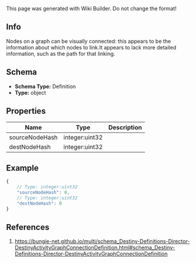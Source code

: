 <span class="wiki-builder">This page was generated with Wiki Builder. Do not change the format!</span>

## Info
Nodes on a graph can be visually connected: this appears to be the information about which nodes to link.It appears to lack more detailed information, such as the path for that linking.

## Schema
* **Schema Type:** Definition
* **Type:** object

## Properties
Name | Type | Description
---- | ---- | -----------
sourceNodeHash | integer:uint32 | 
destNodeHash | integer:uint32 | 

## Example
```javascript
{
    // Type: integer:uint32
    "sourceNodeHash": 0,
    // Type: integer:uint32
    "destNodeHash": 0
}

```

## References
1. https://bungie-net.github.io/multi/schema_Destiny-Definitions-Director-DestinyActivityGraphConnectionDefinition.html#schema_Destiny-Definitions-Director-DestinyActivityGraphConnectionDefinition

